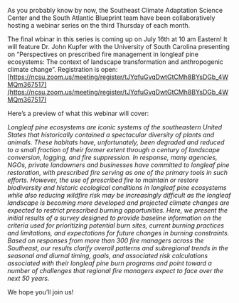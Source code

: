 As you probably know by now, the Southeast Climate Adaptation Science Center and the South Atlantic Blueprint team have been collaboratively hosting a webinar series on the third Thursday of each month.

The final wbinar in this series is coming up on July 16th at 10 am Eastern! It will feature Dr. John Kupfer with the University of South Carolina presenting on “Perspectives on prescribed fire management in longleaf pine ecosystems: The context of landscape transformation and anthropogenic climate change”. Registration is open: [https://ncsu.zoom.us/meeting/register/tJYqfuGvqDwtGtCMh8BYsDGb_4WMQm367517](https://ncsu.zoom.us/meeting/register/tJYqfuGvqDwtGtCMh8BYsDGb_4WMQm367517)

Here’s a preview of what this webinar will cover:

_Longleaf pine ecosystems are iconic systems of the southeastern United States that historically contained a spectacular diversity of plants and animals. These habitats have, unfortunately, been degraded and reduced to a small fraction of their former extent through a century of landscape conversion, logging, and fire suppression. In response, many agencies, NGOs, private landowners and businesses have committed to longleaf pine restoration, with prescribed fire serving as one of the primary tools in such efforts. However, the use of prescribed fire to maintain or restore biodiversity and historic ecological conditions in longleaf pine ecosystems while also reducing wildfire risk may be increasingly difficult as the longleaf landscape is becoming more developed and projected climate changes are expected to restrict prescribed burning opportunities. Here, we present the initial results of a survey designed to provide baseline information on the criteria used for prioritizing potential burn sites, current burning practices and limitations, and expectations for future changes in burning constraints. Based on responses from more than 300 fire managers across the Southeast, our results clarify overall patterns and subregional trends in the seasonal and diurnal timing, goals, and associated risk calculations associated with their longleaf pine burn programs and point toward a number of challenges that regional fire managers expect to face over the next 50 years._

We hope you’ll join us!